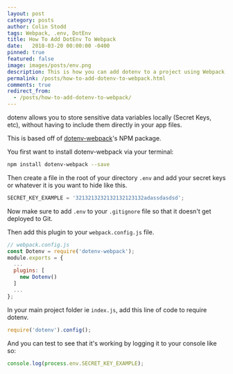 ```yaml
---
layout: post
category: posts
author: Colin Stodd
tags: Webpack, .env, DotEnv
title: How To Add DotEnv To Webpack
date:   2018-03-20 00:00:00 -0400
pinned: true
featured: false
image: images/posts/env.png
description: This is how you can add dotenv to a project using Webpack.
permalink: /posts/how-to-add-dotenv-to-webpack.html
comments: true
redirect_from:
  - /posts/how-to-add-dotenv-to-webpack/
---
```


dotenv allows you to store sensitive data variables locally (Secret Keys, etc), without having to include them directly in your app files.

This is based off of <a href="https://www.npmjs.com/package/dotenv-webpack" target="_blank">dotenv-webpack</a>'s NPM package.

You first want to install dotenv-webpack via your terminal:

```bash
npm install dotenv-webpack --save
```

Then create a file in the root of your directory `.env` and add your secret keys or whatever it is you want to hide like this.

```javascript
SECRET_KEY_EXAMPLE = '3213213232132132123132adassdasdsd';
```

Now make sure to add `.env` to your `.gitignore` file so that it doesn't get deployed to Git.

Then add this plugin to your `webpack.config.js` file.


```javascript
// webpack.config.js
const Dotenv = require('dotenv-webpack');
module.exports = {
  ...
  plugins: [
    new Dotenv()
  ]
  ...
};
```

In your main project folder ie `index.js`, add this line of code to require dotenv.

```javascript
require('dotenv').config();
```

And you can test to see that it's working by logging it to your console like so:

```javascript
console.log(process.env.SECRET_KEY_EXAMPLE);
```